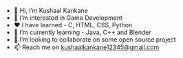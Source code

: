 - 👋 Hi, I’m Kushaal Kankane
- 👀 I’m interested in Game Development
- ❤️ I have learned - C, HTML, CSS, Python
- 🌱 I’m currently learning - Java, C++ and Blender
- 💞️ I’m looking to collaborate on some open source project
- 📫 Reach me on kushaalkankane12345@gmail.com 

<!---
Kushaal-k/Kushaal-k is a ✨ special ✨ repository because its `README.md` (this file) appears on your GitHub profile.
You can click the Preview link to take a look at your changes.
--->
